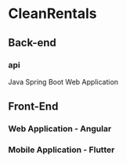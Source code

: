 # CleanRentals

## Back-end 
### api
Java Spring Boot Web Application

## Front-End
### Web Application - Angular

### Mobile Application - Flutter
